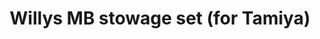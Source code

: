 ---
layout: product
title: "Willys MB stowage set (for Tamiya)"
price: "TBA" 
desc: "Maketa"
img_path: "/assets/img/RDM35S01.jpg"
brand: "N/A"
available: false
special_offer: false
new: false
soon: false
cat: "010000"
subcat: "0013100"
subsubcat: "0N/A"
sifra: "RDM35S01"
---
